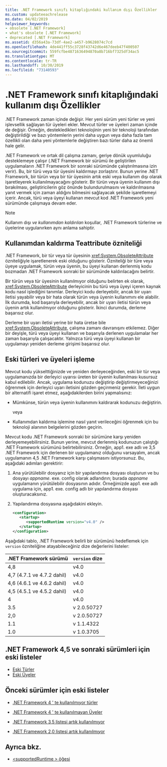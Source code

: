```yaml
---
title: .NET Framework sınıfı kitaplığındaki kullanım dışı Özellikler
ms.custom: updateeachrelease
ms.date: 04/02/2019
helpviewer_keywords:
- obsolete [.NET Framework]
- what's obsolete [.NET Framework]
- deprecated [.NET Framework]
ms.assetid: d356a43a-73df-4ae2-a457-b9628074c7cd
ms.openlocfilehash: 4de441ff55c3728f43742d6e467deeb47f400507
ms.sourcegitcommit: 559fcfbe4871636494870a8b716bf7325df34ac5
ms.translationtype: MT
ms.contentlocale: tr-TR
ms.lasthandoff: 10/30/2019
ms.locfileid: "73140593"
---
```

# <a name="whats-obsolete-in-the-net-framework-class-library"></a>.NET Framework sınıfı kitaplığındaki kullanım dışı Özellikler

.NET Framework zaman içinde değişir. Her yeni sürüm yeni türler ve yeni işlevsellik sağlayan tür üyeleri ekler. Mevcut türler ve üyeleri zaman içinde de değişir. Örneğin, destekledikleri teknolojinin yeni bir teknoloji tarafından değiştirildiği ve bazı yöntemlerin yerini daha uygun veya daha fazla tam özellikli olan daha yeni yöntemlerle değiştiren bazı türler daha az önemli hale gelir.

.NET Framework ve ortak dil çalışma zamanı, geriye dönük uyumluluğu desteklemeye çalışır (.NET Framework bir sürümü ile geliştirilen uygulamaların .NET Framework bir sonraki sürümünde çalıştırılmasına izin verir). Bu, bir türü veya tür üyesini kaldırmayı zorlaştırır. Bunun yerine .NET Framework, bir türün veya bir tür üyesinin artık eski veya kullanım dışı olarak işaretleyerek kullanılmayacağını gösterir. Bir türün veya üyenin kullanım dışı bırakılması, geliştiricilerin göz önünde bulundurulmasını ve kaldırılmasına yanıt vermek için zaman aldığını bilmesini sağlayacak şekilde işaretlemeyi içerir. Ancak, türü veya üyeyi kullanan mevcut kod .NET Framework yeni sürümünde çalışmaya devam eder.

> [!NOTE]
> Kullanım dışı *ve* *kullanımdan kaldırılan* koşullar, .NET Framework türlerine ve üyelerine uygulanırken aynı anlama sahiptir.

## <a name="the-obsoleteattribute-attribute"></a>Kullanımdan kaldırma Teattribute özniteliği

.NET Framework, bir tür veya tür üyesinin <xref:System.ObsoleteAttribute> özniteliğiyle işaretlenerek eski olduğunu gösterir. Özniteliği bir türe veya üyeye uygulamak, türün veya üyenin, bu üyeyi kullanan derlenmiş kodu bozmadan .NET Framework sonraki bir sürümünde kaldırılacağını belirtir.

Bir türün veya tür üyesinin kullanılmıyor olduğunu belirten ek olarak, <xref:System.ObsoleteAttribute> derleyicinin bu türü veya üyeyi içeren kaynak kodu nasıl işlediğini tanımlar. Derleyici kodu derleyebilir, ancak bir uyarı iletisi yayabilir veya bir hata olarak türün veya üyenin kullanımını ele alabilir. İlk durumda, kod başarıyla derleyebilir, ancak bir uyarı iletisi türün veya üyenin artık kullanılmıyor olduğunu gösterir. İkinci durumda, derleme başarısız olur.

Derleme bir uyarı iletisi yerine bir hata üretse bile <xref:System.ObsoleteAttribute>, çalışma zamanı davranışını etkilemez. Diğer bir deyişle, türü veya üyeyi kullanan ve başarıyla derlenen uygulamalar her zaman başarıyla çalışacaktır. Yalnızca türü veya üyeyi kullanan bir uygulamayı yeniden derleme girişimi başarısız olur.

## <a name="how-to-handle-obsolete-types-and-members"></a>Eski türleri ve üyeleri işleme

Mevcut kodu yükselttiğinizde ve yeniden derleyeceğinden, eski bir tür veya uygulamanızda bir derleyici uyarısı üreten bir üyenin kullanılması kusursuz kabul edilebilir. Ancak, uygulama kodunuzu değiştirip değiştirmeyeceğinizi öğrenmek için derleyici uyarı iletisini gözden geçirmeniz gerekir. İleti uygun bir alternatifi işaret etmez, aşağıdakilerden birini yapmalısınız:

- Mümkünse, türün veya üyenin kullanımını kaldırarak kodunuzu değiştirin.

     veya

- Kullanımdan kaldırma işlemine nasıl yanıt verileceğini öğrenmek için bu teknoloji alanının belgelerini gözden geçirin.

Mevcut kodu .NET Framework sonraki bir sürümüne karşı yeniden derleyemeyebilirsiniz. Bunun yerine, mevcut derlenmiş kodunuzun çalıştığı .NET Framework sürümünü belirtebilirsiniz. Örneğin, app1. exe adlı ve 3,5 .NET Framework için derlenen bir uygulamanız olduğunu varsayalım, ancak uygulamanın 4,5 .NET Framework karşı çalışmasını istiyorsunuz. Bu, aşağıdaki adımları gerektirir:

1. Ana yürütülebilir dosyanız için bir yapılandırma dosyası oluşturun ve bu dosyayı *appname*. exe. config olarak adlandırın; burada *appname* uygulamanın yürütülebilir dosyasının adıdır. Örneğimizde app1. exe adlı uygulama için, app1. exe. config adlı bir yapılandırma dosyası oluşturacaksınız.

2. Yapılandırma dosyasına aşağıdakini ekleyin.

    ```xml
    <configuration>
       <startup> 
          <supportedRuntime version="v4.0" />
       </startup>
    </configuration>
    ```

Aşağıdaki tablo, .NET Framework belirli bir sürümünü hedeflemek için `version` özniteliğine atayabileceğiniz dize değerlerini listeler:

|.NET Framework sürümü|`version` dize|
|-|-|
|4,8|v4.0|
|4,7 (4.7.1 ve 4.7.2 dahil)|v4.0|
|4,6 (4.6.1 ve 4.6.2 dahil)|v4.0|
|4,5 (4.5.1 ve 4.5.2 dahil)|v4.0|
|4|v4.0|
|3.5|v 2.0.50727|
|2,0|v 2.0.50727|
|1.1|v 1.1.4322|
|1.0|v 1.0.3705|

## <a name="obsolete-lists-for-the-net-framework-45-and-later-versions"></a>.NET Framework 4,5 ve sonraki sürümleri için eski listeler

- [Eski Türler](obsolete-types.md)
- [Eski Üyeler](obsolete-members.md)

## <a name="obsolete-lists-for-previous-versions"></a>Önceki sürümler için eski listeler

- [.NET Framework 4 ' te kullanılmıyor türler](https://docs.microsoft.com/previous-versions/dotnet/netframework-4.0/ee461503(v=vs.100))

- [.NET Framework 4 ' te kullanılmayan Üyeler](https://docs.microsoft.com/previous-versions/dotnet/netframework-4.0/ee471421(v=vs.100))

- [.NET Framework 3,5 listesi artık kullanılmıyor](https://docs.microsoft.com/previous-versions/cc835481(v=msdn.10))

- [.NET Framework 2,0 listesi artık kullanılmıyor](https://docs.microsoft.com/previous-versions/aa497286(v=msdn.10))

## <a name="see-also"></a>Ayrıca bkz.

- [\<supportedRuntime > öğesi](../configure-apps/file-schema/startup/supportedruntime-element.md)
